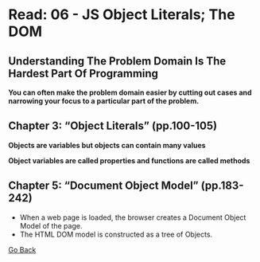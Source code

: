 # Read: 06 - JS Object Literals; The DOM
## Understanding The Problem Domain Is The Hardest Part Of Programming
**You can often make the problem domain easier by cutting out cases and narrowing your focus to a particular part of the problem.**


## Chapter 3: “Object Literals” (pp.100-105)
**Objects are variables but objects can contain many values**

**Object variables are called properties and functions are called methods**

## Chapter 5: “Document Object Model” (pp.183-242)
- When a web page is loaded, the browser creates a Document Object Model of the page.
- The HTML DOM model is constructed as a tree of Objects.

[Go Back](README.md)